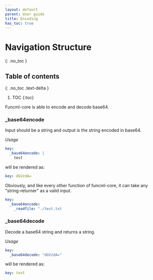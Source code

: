 ```yaml
---
layout: default
parent: User guide
title: Encoding
has_toc: true
---
```

# Navigation Structure
{: .no_toc }

## Table of contents
{: .no_toc .text-delta }

1. TOC
{:toc}


Funcml-core is able to encode and decode base64.

### _base64encode

Input should be a string and output is the string encoded in base64.

*Usage*
```yaml
key:
  _base64encode: |
    test
```

will be rendered as:

```yaml
key: dGVzdA=
```

Obviously, and like every other function of funcml-core, it can take any "string-returner" as a valid input.

```yaml
key:
  _base64encode: 
    _readfile: "./test.txt
```

### _base64decode

Decode a base64 string and returns a string.

*Usage*
```yaml
key:
  _base64decode: "dGVzdA="
```

will be rendered as:

```yaml
key: test
```
